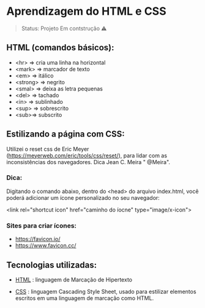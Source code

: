 # Aprendizagem do HTML e CSS

> Status: Projeto Em contstrução ⚠️

## HTML (comandos básicos): 
- &lt;hr&gt; => cria uma linha na horizontal
- &lt;mark&gt; => marcador de texto
- &lt;em&gt; => itálico
- &lt;strong&gt; => negrito
- &lt;smal&gt; => deixa as letra pequenas
- &lt;del&gt; => tachado
- &lt;in&gt; =>  sublinhado
- &lt;sup&gt; =>  sobrescrito
- &lt;sub&gt;=> subscrito

## Estilizando a página com CSS:

Utilizei o reset css de Eric Meyer (https://meyerweb.com/eric/tools/css/reset/), para lidar com as inconsistências dos navegadores. Dica  Jean C. Meira " @Meira".


### Dica:
Digitando o comando abaixo, dentro do &lt;head&gt; do arquivo index.html,  você poderá adicionar um ícone personalizado no seu navegador:

&lt;link rel="shortcut icon" href="caminho do íocne" type="image/x-icon"&gt;

### Sites para criar ícones:
- https://favicon.io/ 
- https://www.favicon.cc/


## Tecnologias utilizadas:

- [HTML](https://developer.mozilla.org/pt-BR/docs/Web/HTML) : linguagem de Marcação de Hipertexto

- [CSS](https://developer.mozilla.org/pt-BR/docs/Web/CSS) : linguagem Cascading Style Sheet, usado para estilizar elementos escritos em uma linguagem de marcação como HTML.
